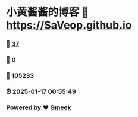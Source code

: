 # 小黄酱酱的博客 :link: https://SaVeop.github.io 
### :page_facing_up: [37](https://SaVeop.github.io/tag.html) 
### :speech_balloon: 0 
### :hibiscus: 105233 
### :alarm_clock: 2025-01-17 00:55:49 
### Powered by :heart: [Gmeek](https://github.com/Meekdai/Gmeek)

